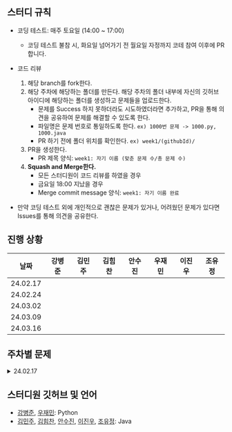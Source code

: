 ## 스터디 규칙

- 코딩 테스트: 매주 토요일 (14:00 ~ 17:00)
   - 코딩 테스트 불참 시, 화요일 넘어가기 전 월요일 자정까지 코테 참여 이후에 PR 합니다.
- 코드 리뷰

  1. 해당 branch를 fork한다.
  2. 해당 주차에 해당하는 폴더를 만든다. 해당 주차의 폴더 내부에 자신의 깃허브 아이디에 해당하는 폴더를 생성하고 문제들을 업로드한다.
     - 문제를 Success 하지 못하더라도 시도하였더라면 추가하고, PR을 통해 의견을 공유하여 문제를 해결할 수 있도록 한다.
     - 파일명은 문제 번호로 통일하도록 한다. `ex) 1000번 문제 -> 1000.py, 1000.java`
     - PR 하기 전에 폴더 위치를 확인한다. `ex) week1/(githubId)/`
  3. PR을 생성한다.
     - PR 제목 양식: `week1: 자기 이름 (맞춘 문제 수/총 문제 수)`
  4. **Squash and Merge한다.**
     - 모든 스터디원이 코드 리뷰를 하였을 경우
     - 금요일 18:00 지났을 경우
     - Merge commit message 양식: `week1: 자기 이름 완료`

- 만약 코딩 테스트 외에 개인적으로 괜찮은 문제가 있거나, 어려웠던 문제가 있다면 Issues를 통해 의견을 공유한다.

## 진행 상황

|   날짜   | 강병준 | 김민주 | 김힘찬 | 안수진 | 우재민 | 이진우 | 조유정 |
| :------: | :----: | :----: | :----: | :----: | :----: | :----: | :----: |
| 24.02.17 |        |        |        |        |        |        |        |
| 24.02.24 |        |        |        |        |        |        |        |
| 24.03.02 |        |        |        |        |        |        |        |
| 24.03.09 |        |        |        |        |        |        |        |
| 24.03.16 |        |        |        |        |        |        |        |

## 주차별 문제

<details>
   <summary>24.02.17</summary>
   <ul markdown="1"></ul>
</details>

## 스터디원 깃허브 및 언어

- [강병준](https://github.com/BangDori), [우재민](https://github.com/WooJJam): Python
- [김민주](https://github.com/miiiinju1), [김힘찬](https://github.com/HmDol), [안수진](https://github.com/ssuzyn), [이진우](https://github.com/jinlee1703), [조유정](https://github.com/hiyoojeong): Java
